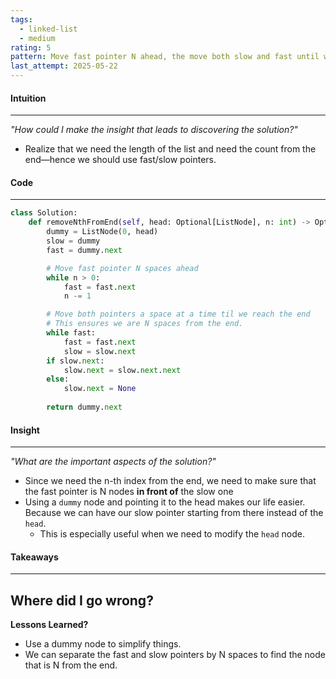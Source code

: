```yaml
---
tags:
  - linked-list
  - medium
rating: 5
pattern: Move fast pointer N ahead, the move both slow and fast until we reach the end. Use dummy node.
last_attempt: 2025-05-22
---
```

#### Intuition
---
_"How could I make the insight that leads to discovering the solution?"_
- Realize that we need the length of the list and need the count from the end—hence we should use fast/slow pointers.
#### Code
---

```python
class Solution:
    def removeNthFromEnd(self, head: Optional[ListNode], n: int) -> Optional[ListNode]:
        dummy = ListNode(0, head)
        slow = dummy
        fast = dummy.next

		# Move fast pointer N spaces ahead
        while n > 0:
            fast = fast.next
            n -= 1

		# Move both pointers a space at a time til we reach the end
		# This ensures we are N spaces from the end.
        while fast:
            fast = fast.next
            slow = slow.next
        if slow.next:
            slow.next = slow.next.next
        else:
            slow.next = None
        
        return dummy.next
```

#### Insight  
---
_"What are the important aspects of the solution?"_
- Since we need the n-th index from the end, we need to make sure that the fast pointer is N nodes **in front of** the slow one
- Using a `dummy` node and pointing it to the head makes our life easier. Because we can have our slow pointer starting from there instead of the `head`.
	- This is especially useful when we need to modify the `head` node.

#### Takeaways
---
**Where did I go wrong?**
- 
**Lessons Learned?**
- Use a dummy node to simplify things.
- We can separate the fast and slow pointers by N spaces to find the node that is N from the end.